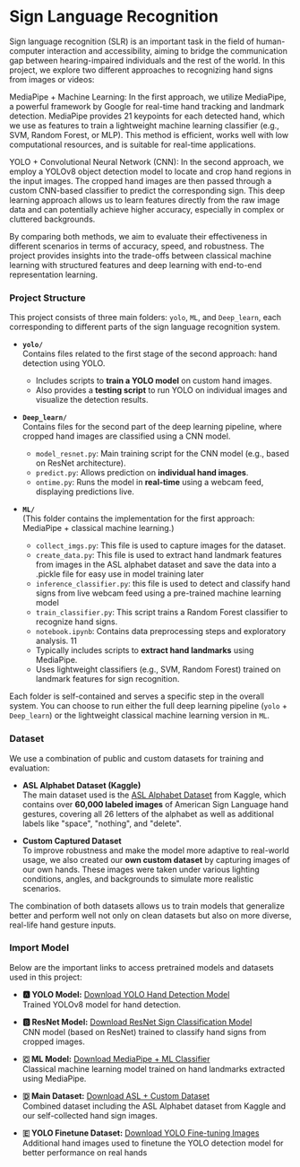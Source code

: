 # Sign Language Recognition
Sign language recognition (SLR) is an important task in the field of human-computer interaction and accessibility, aiming to bridge the communication gap between hearing-impaired individuals and the rest of the world. In this project, we explore two different approaches to recognizing hand signs from images or videos:

MediaPipe + Machine Learning:
In the first approach, we utilize MediaPipe, a powerful framework by Google for real-time hand tracking and landmark detection. MediaPipe provides 21 keypoints for each detected hand, which we use as features to train a lightweight machine learning classifier (e.g., SVM, Random Forest, or MLP). This method is efficient, works well with low computational resources, and is suitable for real-time applications.

YOLO + Convolutional Neural Network (CNN):
In the second approach, we employ a YOLOv8 object detection model to locate and crop hand regions in the input images. The cropped hand images are then passed through a custom CNN-based classifier to predict the corresponding sign. This deep learning approach allows us to learn features directly from the raw image data and can potentially achieve higher accuracy, especially in complex or cluttered backgrounds.

By comparing both methods, we aim to evaluate their effectiveness in different scenarios in terms of accuracy, speed, and robustness. The project provides insights into the trade-offs between classical machine learning with structured features and deep learning with end-to-end representation learning.


### Project Structure

This project consists of three main folders: `yolo`, `ML`, and `Deep_learn`, each corresponding to different parts of the sign language recognition system.

- **`yolo/`**  
  Contains files related to the first stage of the second approach: hand detection using YOLO.  
  - Includes scripts to **train a YOLO model** on custom hand images.  
  - Also provides a **testing script** to run YOLO on individual images and visualize the detection results.

- **`Deep_learn/`**  
  Contains files for the second part of the deep learning pipeline, where cropped hand images are classified using a CNN model.  
  - `model_resnet.py`: Main training script for the CNN model (e.g., based on ResNet architecture).  
  - `predict.py`: Allows prediction on **individual hand images**.  
  - `ontime.py`: Runs the model in **real-time** using a webcam feed, displaying predictions live.

- **`ML/`**  
  (This folder contains the implementation for the first approach: MediaPipe + classical machine learning.)  
  - `collect_imgs.py`: This file is used to capture images for the dataset.
  - `create_data.py`: This file is used to extract hand landmark features from images in the ASL alphabet dataset and save the data into a .pickle file for easy use in model training later
  - `inference_classifier.py`: this file is used to detect and classify hand signs from live webcam feed using a pre-trained machine learning model
  - `train_classifier.py`: This script trains a Random Forest classifier to recognize hand signs.
  - `notebook.ipynb`: Contains data preprocessing steps and exploratory analysis.
11
  - Typically includes scripts to **extract hand landmarks** using MediaPipe.  
  - Uses lightweight classifiers (e.g., SVM, Random Forest) trained on landmark features for sign recognition.

Each folder is self-contained and serves a specific step in the overall system. You can choose to run either the full deep learning pipeline (`yolo` + `Deep_learn`) or the lightweight classical machine learning version in `ML`.



### Dataset

We use a combination of public and custom datasets for training and evaluation:

- **ASL Alphabet Dataset (Kaggle)**  
  The main dataset used is the [ASL Alphabet Dataset](https://www.kaggle.com/datasets/grassknoted/asl-alphabet) from Kaggle, which contains over **60,000 labeled images** of American Sign Language hand gestures, covering all 26 letters of the alphabet as well as additional labels like "space", "nothing", and "delete".

- **Custom Captured Dataset**  
  To improve robustness and make the model more adaptive to real-world usage, we also created our **own custom dataset** by capturing images of our own hands. These images were taken under various lighting conditions, angles, and backgrounds to simulate more realistic scenarios.

The combination of both datasets allows us to train models that generalize better and perform well not only on clean datasets but also on more diverse, real-life hand gesture inputs.


### Import Model

Below are the important links to access pretrained models and datasets used in this project:

- **🅰️ YOLO Model:** [Download YOLO Hand Detection Model](<https://drive.google.com/file/d/1ZhW7f9w01vyZoqUMd3RwX5uFJBoMpH5K/view?usp=drive_link>)  
  Trained YOLOv8 model for hand detection.

- **🅱️ ResNet Model:** [Download ResNet Sign Classification Model](<https://drive.google.com/file/d/1NjCBJxkQQlsSIt8jYe279jQ5LSULz9JF/view?usp=drive_link>)  
  CNN model (based on ResNet) trained to classify hand signs from cropped images.

- **🇨 ML Model:** [Download MediaPipe + ML Classifier](<C>)  
  Classical machine learning model trained on hand landmarks extracted using MediaPipe.

- **🇩 Main Dataset:** [Download ASL + Custom Dataset](<https://drive.google.com/file/d/11QvvFUdx9NZTRbl2I-5uSmIJa1aiI_w6/view?usp=drive_link>)  
  Combined dataset including the ASL Alphabet dataset from Kaggle and our self-collected hand sign images.

- **🇪 YOLO Finetune Dataset:** [Download YOLO Fine-tuning Images](<https://drive.google.com/file/d/1njKLJ8u5ZdN03NEi0pYdm2O4v5xkURdY/view?usp=sharing>)  
  Additional hand images used to finetune the YOLO detection model for better performance on real hands 